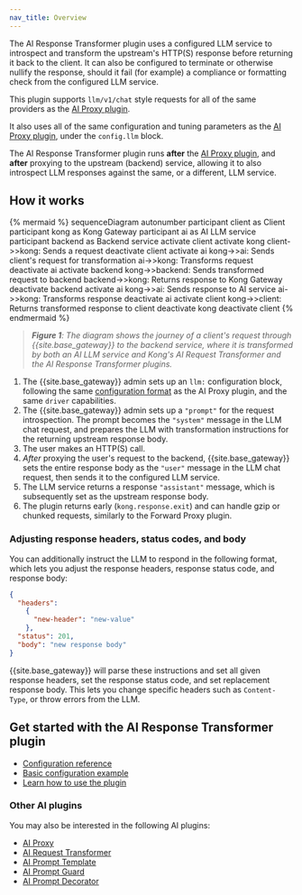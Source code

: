 ```yaml
---
nav_title: Overview
---
```


The AI Response Transformer plugin uses a configured LLM service to introspect and transform the upstream's HTTP(S) response before returning it back to the client.
It can also be configured to terminate or otherwise nullify the response, should it fail (for example) a compliance or formatting check from the configured LLM service.

This plugin supports `llm/v1/chat` style requests for all of the same providers as the [AI Proxy plugin](/hub/kong-inc/ai-proxy/).

It also uses all of the same configuration and tuning parameters as the [AI Proxy plugin](/hub/kong-inc/ai-proxy/), under the `config.llm` block.

The AI Response Transformer plugin runs **after** the [AI Proxy plugin](/hub/kong-inc/ai-proxy/), and **after** proxying to the upstream (backend) service, allowing it to also introspect LLM responses against the same, or a different, LLM service.

## How it works

<!--vale off-->
{% mermaid %}
sequenceDiagram
    autonumber
    participant client as Client
    participant kong as Kong Gateway
    participant ai as AI LLM service
    participant backend as Backend service
    activate client
    activate kong
    client->>kong: Sends a request
    deactivate client
    activate ai
    kong->>ai: Sends client's request for transformation
    ai->>kong: Transforms request
    deactivate ai
    activate backend
    kong->>backend: Sends transformed request to backend
    backend->>kong: Returns response to Kong Gateway
    deactivate backend
    activate ai
    kong->>ai: Sends response to AI service
    ai->>kong: Transforms response
    deactivate ai
    activate client
    kong->>client: Returns transformed response to client
    deactivate kong
    deactivate client
{% endmermaid %}
<!--vale on-->

> _**Figure 1**: The diagram shows the journey of a client's request through {{site.base_gateway}} to the backend service, 
 where it is transformed by both an AI LLM service and Kong's AI Request Transformer and the AI Response Transformer plugins._

1. The {{site.base_gateway}} admin sets up an `llm:` configuration block, following the same 
[configuration format](/hub/kong-inc/ai-proxy/configuration/) as the AI Proxy plugin, 
and the same `driver` capabilities.
1. The {{site.base_gateway}} admin sets up a `"prompt"` for the request introspection. 
The prompt becomes the `"system"` message in the LLM chat request, and prepares the LLM with transformation
instructions for the returning upstream response body.
1. The user makes an HTTP(S) call.
1. *After* proxying the user's request to the backend, {{site.base_gateway}} sets the entire response body as the 
`"user"` message in the LLM chat request, then sends it to the configured LLM service.
1. The LLM service returns a response `"assistant"` message, which is subsequently set as the upstream response body.
1. The plugin returns early (`kong.response.exit`) and can handle gzip or chunked requests, similarly to the Forward Proxy plugin.

### Adjusting response headers, status codes, and body

You can additionally instruct the LLM to respond in the following format, which lets you adjust the response headers, response status code, and response body:

```json
{
  "headers":
    {
      "new-header": "new-value"
    },
  "status": 201,
  "body": "new response body"
}
```

{{site.base_gateway}} will parse these instructions and set all given response headers, set the response status code, 
and set replacement response body. 
This lets you change specific headers such as `Content-Type`, or throw errors from the LLM.

## Get started with the AI Response Transformer plugin

* [Configuration reference](/hub/kong-inc/ai-response-transformer/configuration/)
* [Basic configuration example](/hub/kong-inc/ai-response-transformer/how-to/basic-example/)
* [Learn how to use the plugin](/hub/kong-inc/ai-response-transformer/how-to/)

### Other AI plugins

You may also be interested in the following AI plugins:
* [AI Proxy](/hub/kong-inc/ai-proxy/)
* [AI Request Transformer](/hub/kong-inc/ai-request-transformer/)
* [AI Prompt Template](/hub/kong-inc/ai-prompt-template/)
* [AI Prompt Guard](/hub/kong-inc/ai-prompt-guard/)
* [AI Prompt Decorator](/hub/kong-inc/ai-prompt-decorator/)